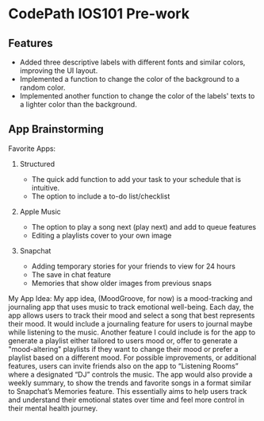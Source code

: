 # CodePath IOS101 Pre-work
## Features
- Added three descriptive labels with different fonts and similar colors, improving the UI layout.
- Implemented a function to change the color of the background to a random color.
- Implemented another function to change the color of the labels' texts to a lighter color than the background.


## App Brainstorming
Favorite Apps:
1. Structured
   - The quick add function to add your task to your schedule that is intuitive.
   - The option to include a to-do list/checklist

2. Apple Music
   - The option to play a song next (play next) and add to queue features
   - Editing a playlists cover to your own image
  
3. Snapchat
   - Adding temporary stories for your friends to view for 24 hours
   - The save in chat feature
   - Memories that show older images from previous snaps

My App Idea:
My app idea, (MoodGroove, for now) is a mood-tracking and journaling app that uses music to track emotional well-being. Each day, the app allows users to track their mood and select a song that best represents their mood. It would include a journaling feature for users to journal maybe while listening to the music. Another feature I could include is for the app to generate a playlist either tailored to users mood or, offer to generate a "mood-altering" playlists if they want to change their mood or prefer a playlist based on a different mood. For possible improvements, or additional features, users can invite friends also on the app to “Listening Rooms” where a designated “DJ” controls the music. The app would also provide a weekly summary, to show the trends and favorite songs in a format similar to Snapchat’s Memories feature. This essentially aims to help users track and understand their emotional states over time and feel more control in their mental health journey.


     
